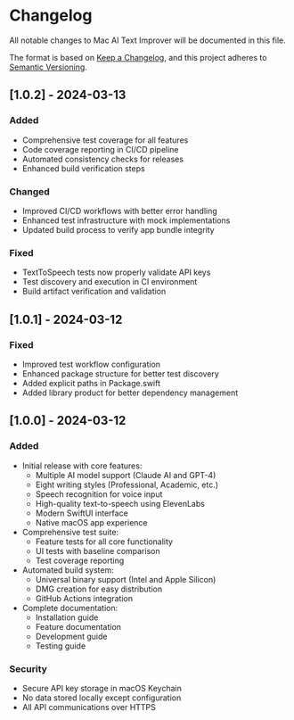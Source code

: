 # Changelog

All notable changes to Mac AI Text Improver will be documented in this file.

The format is based on [Keep a Changelog](https://keepachangelog.com/en/1.0.0/),
and this project adheres to [Semantic Versioning](https://semver.org/spec/v2.0.0.html).

## [1.0.2] - 2024-03-13

### Added
- Comprehensive test coverage for all features
- Code coverage reporting in CI/CD pipeline
- Automated consistency checks for releases
- Enhanced build verification steps

### Changed
- Improved CI/CD workflows with better error handling
- Enhanced test infrastructure with mock implementations
- Updated build process to verify app bundle integrity

### Fixed
- TextToSpeech tests now properly validate API keys
- Test discovery and execution in CI environment
- Build artifact verification and validation

## [1.0.1] - 2024-03-12

### Fixed
- Improved test workflow configuration
- Enhanced package structure for better test discovery
- Added explicit paths in Package.swift
- Added library product for better dependency management

## [1.0.0] - 2024-03-12

### Added
- Initial release with core features:
  - Multiple AI model support (Claude AI and GPT-4)
  - Eight writing styles (Professional, Academic, etc.)
  - Speech recognition for voice input
  - High-quality text-to-speech using ElevenLabs
  - Modern SwiftUI interface
  - Native macOS app experience
- Comprehensive test suite:
  - Feature tests for all core functionality
  - UI tests with baseline comparison
  - Test coverage reporting
- Automated build system:
  - Universal binary support (Intel and Apple Silicon)
  - DMG creation for easy distribution
  - GitHub Actions integration
- Complete documentation:
  - Installation guide
  - Feature documentation
  - Development guide
  - Testing guide

### Security
- Secure API key storage in macOS Keychain
- No data stored locally except configuration
- All API communications over HTTPS